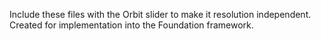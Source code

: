 Include these files with the Orbit slider to make it resolution independent. Created for implementation into the Foundation framework.
